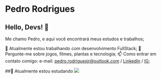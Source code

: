 # Pedro Rodrigues 
## Hello, Devs! 👋

Me chamo Pedro, e aqui você encontrará meus estudos e trabalhos;

🔭 Atualmente estou trabalhando com desenvolvimento FullStack;
💬 Pergunte-me sobre jogos, filmes, plantas e tecnologia;
📫 Como entrar em contato comigo: e-mail: pedro.rodriguesjr@outlook.com / [LinkedIn](https://www.linkedin.com/in/pedro-rodrigues-27b882113/) / [IG](https://www.instagram.com/calmapedro_/);


##🌱 Atualmente estou estudando
<img src="https://cdn.jsdelivr.net/gh/devicons/devicon@latest/icons/figma/figma-original.svg" />
          

<!--
**pedrorodriguesjr/pedrorodriguesjr** is a ✨ _special_ ✨ repository because its `README.md` (this file) appears on your GitHub profile.

Here are some ideas to get you started:

- 🔭 I’m currently working on ...
- 🌱 I’m currently learning ...
- 👯 I’m looking to collaborate on ...
- 🤔 I’m looking for help with ...
- 💬 Ask me about ...
- 📫 How to reach me: ...
- 😄 Pronouns: ...
- ⚡ Fun fact: ...
-->
